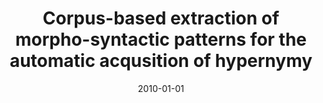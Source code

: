 ---
# Documentation: https://wowchemy.com/docs/managing-content/

title: Corpus-based extraction of morpho-syntactic patterns for the automatic acqusition
  of hypernymy
subtitle: ''
summary: ''
authors:
- Roman Kurc
- piasecki
- Stan Szpakowicz
tags: []
categories: []
date: '2010-01-01'
lastmod: 2022-10-07T05:10:56Z
featured: false
draft: false

# Featured image
# To use, add an image named `featured.jpg/png` to your page's folder.
# Focal points: Smart, Center, TopLeft, Top, TopRight, Left, Right, BottomLeft, Bottom, BottomRight.
image:
  caption: ''
  focal_point: ''
  preview_only: false

# Projects (optional).
#   Associate this post with one or more of your projects.
#   Simply enter your project's folder or file name without extension.
#   E.g. `projects = ["internal-project"]` references `content/project/deep-learning/index.md`.
#   Otherwise, set `projects = []`.
projects: []
publishDate: '2022-10-07T05:10:55.811986Z'
publication_types:
- '6'
abstract: ''
publication: '*Intelligent information systems*'
---